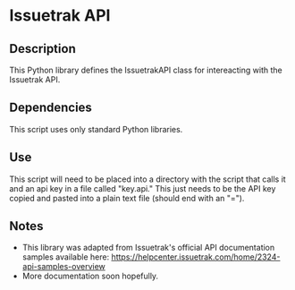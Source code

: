 # Issuetrak API
## Description

This Python library defines the IssuetrakAPI class for intereacting with the Issuetrak API.

## Dependencies

This script uses only standard Python libraries.

## Use

This script will need to be placed into a directory with the script that calls it and an api key in a file called "key.api." This just needs to be the API key copied and pasted into a plain text file (should end with an "=").

## Notes
* This library was adapted from Issuetrak's official API documentation samples available here: https://helpcenter.issuetrak.com/home/2324-api-samples-overview
* More documentation soon hopefully.
